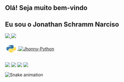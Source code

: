 ## Olá! Seja muito bem-vindo 
## Eu sou o Jonathan Schramm Narciso

<div>
  <a href="https://github.com/JonathanSchramm">
  <img height="180em" src="https://github-readme-stats.vercel.app/api?username=JonathanSchramm&show_icons=true&theme=dracula&include_all_commits=true&count_private=true"/>
  <img height="180em" src="https://github-readme-stats.vercel.app/api/top-langs/?username=JonathanSchramm&layout=compact&langs_count=7&theme=dracula"/>
</div>
  <div style="display: inline_block"><br>
  <img align="center" alt="Jhonny-Python" height="30" width="40" src="https://raw.githubusercontent.com/devicons/devicon/master/icons/python/python-original.svg">
    <img align="center" alt="Jhonny-Python" height="30" width="40" src="https://cdn.jsdelivr.net/gh/devicons/devicon@v2.13.0/devicon.min.css">
   
</div>
  
  ##
  
<div> 
<a href="https://www.youtube.com/channel/UC1woNty7XMergR_SfKtP15w" target="_blank"><img src="https://img.shields.io/badge/YouTube-FF0000?style=for-the-badge&logo=youtube&logoColor=white" target="_blank"></a>
<a href="https://www.instagram.com/jonathan_narciso22/" target="_blank"><img src="https://img.shields.io/badge/-Instagram-%23E4405F?style=for-the-badge&logo=instagram&logoColor=white" target="_blank"></a>
<a href="https://www.twitch.tv/lonelymt" target="_blank"><img src="https://img.shields.io/badge/Twitch-9146FF?style=for-the-badge&logo=twitch&logoColor=white" target="_blank"></a>
<a href="https://www.linkedin.com/in/jonathan-narciso-73a82016a/" target="_blank"><img src="https://img.shields.io/badge/-LinkedIn-%230077B5?style=for-the-badge&logo=linkedin&logoColor=white" target="_blank"></a>
  
   ![Snake animation](https://github.com/JonathanSchrammNarciso/JonathanSchramm/blob/output/github-contribution-grid-snake.svg)
  
  </div>
  
